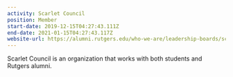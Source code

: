 ```yaml
---
activity: Scarlet Council
position: Member
start-date: 2019-12-15T04:27:43.111Z
end-date: 2021-01-15T04:27:43.117Z
website-url: https://alumni.rutgers.edu/who-we-are/leadership-boards/scarlet-council/
---
```

Scarlet Council is an organization that works with both students and Rutgers alumni.